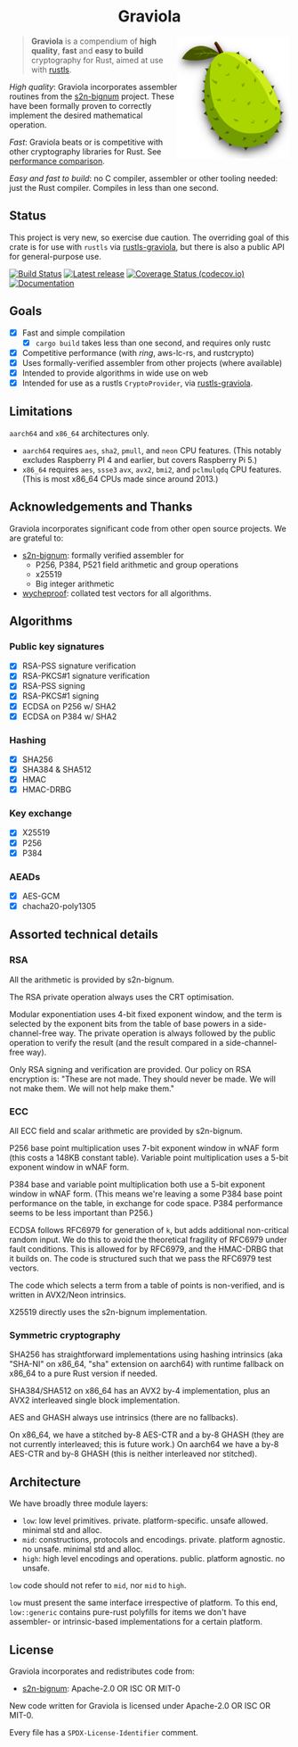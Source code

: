 <h1 align="center">Graviola</h1>
<img width="40%" align="right" src="https://raw.githubusercontent.com/ctz/graviola/main/admin/picture.png">

> **Graviola** is a compendium of **high quality**,
> **fast** and **easy to build** cryptography for Rust, aimed
> at use with [rustls](https://github.com/rustls/rustls).

*High quality*: Graviola incorporates assembler routines
from the [s2n-bignum] project.  These have been formally proven
to correctly implement the desired mathematical operation.

*Fast*: Graviola beats or is competitive with other cryptography
libraries for Rust.  See [performance comparison][performance].

*Easy and fast to build*: no C compiler, assembler or other tooling
needed: just the Rust compiler.  Compiles in less than one second.

## Status

This project is very new, so exercise due caution.  The overriding
goal of this crate is for use with `rustls` via [rustls-graviola][],
but there is also a public API for general-purpose use.

[![Build Status](https://img.shields.io/github/actions/workflow/status/ctz/graviola/build.yml)](https://github.com/ctz/graviola/actions/workflows/build.yml?query=branch%3Amain)
[![Latest release](https://img.shields.io/crates/v/graviola)](https://crates.io/crates/graviola)
[![Coverage Status (codecov.io)](https://img.shields.io/codecov/c/github/ctz/graviola)](https://codecov.io/gh/ctz/graviola/)
[![Documentation](https://img.shields.io/docsrs/graviola)](https://docs.rs/graviola/)

## Goals

- [x] Fast and simple compilation
    - [x] `cargo build` takes less than one second, and requires only rustc
- [x] Competitive performance (with *ring*, aws-lc-rs, and rustcrypto)
- [x] Uses formally-verified assembler from other projects (where available)
- [x] Intended to provide algorithms in wide use on web
- [x] Intended for use as a rustls `CryptoProvider`, via [rustls-graviola][].

## Limitations

`aarch64` and `x86_64` architectures only.

- `aarch64` requires `aes`, `sha2`, `pmull`, and `neon` CPU features.
  (This notably excludes Raspberry PI 4 and earlier, but covers Raspberry Pi 5.)
- `x86_64` requires `aes`, `ssse3` `avx`, `avx2`, `bmi2`, and `pclmulqdq` CPU features.
  (This is most x86_64 CPUs made since around 2013.)

## Acknowledgements and Thanks

Graviola incorporates significant code from other open source projects.
We are grateful to:

- [s2n-bignum]: formally verified assembler for
    - P256, P384, P521 field arithmetic and group operations
    - x25519
    - Big integer arithmetic
- [wycheproof]: collated test vectors for all algorithms.

[s2n-bignum]: https://github.com/awslabs/s2n-bignum
[wycheproof]: https://github.com/C2SP/wycheproof
[SLOTHY]: https://github.com/slothy-optimizer/slothy
[performance]: https://jbp.io/graviola/
[rustls-graviola]: https://crates.io/crates/rustls-graviola

## Algorithms

### Public key signatures

- [x] RSA-PSS signature verification
- [x] RSA-PKCS#1 signature verification
- [x] RSA-PSS signing
- [x] RSA-PKCS#1 signing
- [x] ECDSA on P256 w/ SHA2
- [x] ECDSA on P384 w/ SHA2

### Hashing

- [x] SHA256
- [x] SHA384 & SHA512
- [x] HMAC
- [x] HMAC-DRBG

### Key exchange

- [x] X25519
- [x] P256
- [x] P384

### AEADs

- [x] AES-GCM
- [x] chacha20-poly1305

## Assorted technical details

### RSA
All the arithmetic is provided by s2n-bignum.

The RSA private operation always uses the CRT optimisation.

Modular exponentiation uses 4-bit fixed exponent window, and the term is selected by
the exponent bits from the table of base powers in a side-channel-free way.
The private operation is always followed by the public operation to verify the result
(and the result compared in a side-channel-free way).

Only RSA signing and verification are provided.  Our policy on RSA encryption is:
"These are not made. They should never be made. We will not make them. We will not help make them."

### ECC
All ECC field and scalar arithmetic are provided by s2n-bignum.

P256 base point multiplication uses 7-bit exponent window in wNAF form (this costs a 148KB constant table).
Variable point multiplication uses a 5-bit exponent window in wNAF form.

P384 base and variable point multiplication both use a 5-bit exponent window in wNAF form.
(This means we're leaving a some P384 base point performance on the table, in exchange for code space.
P384 performance seems to be less important than P256.)

ECDSA follows RFC6979 for generation of `k`, but adds additional non-critical random input.
We do this to avoid the theoretical fragility of RFC6979 under fault conditions.
This is allowed for by RFC6979, and the HMAC-DRBG that it builds on.
The code is structured such that we pass the RFC6979 test vectors.

The code which selects a term from a table of points is non-verified,
and is written in AVX2/Neon intrinsics.

X25519 directly uses the s2n-bignum implementation.

### Symmetric cryptography
SHA256 has straightforward implementations using hashing intrinsics
(aka "SHA-NI" on x86_64, "sha" extension on aarch64) with runtime fallback
on x86_64 to a pure Rust version if needed.

SHA384/SHA512 on x86_64 has an AVX2 by-4 implementation, plus an AVX2 interleaved
single block implementation.

AES and GHASH always use intrinsics (there are no fallbacks).

On x86_64, we have a stitched by-8 AES-CTR and a by-8 GHASH (they are not currently
interleaved; this is future work.)  On aarch64 we have a by-8 AES-CTR
and by-8 GHASH (this is neither interleaved nor stitched).

## Architecture

We have broadly three module layers:

- `low`: low level primitives. private. platform-specific. unsafe allowed. minimal std and alloc.
- `mid`: constructions, protocols and encodings. private. platform agnostic. no unsafe. minimal std and alloc.
- `high`: high level encodings and operations. public. platform agnostic. no unsafe.

`low` code should not refer to `mid`, nor `mid` to `high`.

`low` must present the same interface irrespective of platform.  To this end,
`low::generic` contains pure-rust polyfills for items we don't have assembler-
or intrinsic-based implementations for a certain platform.

## License

Graviola incorporates and redistributes code from:

- [s2n-bignum]: Apache-2.0 OR ISC OR MIT-0

New code written for Graviola is licensed under
Apache-2.0 OR ISC OR MIT-0.

Every file has a `SPDX-License-Identifier` comment.
